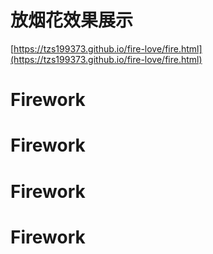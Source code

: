 # 放烟花效果展示

[https://tzs199373.github.io/fire-love/fire.html](https://tzs199373.github.io/fire-love/fire.html)

# Firework
# Firework
# Firework
# Firework
